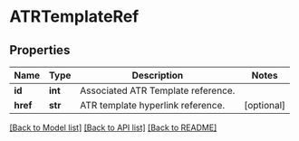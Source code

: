 # ATRTemplateRef

## Properties
Name | Type | Description | Notes
------------ | ------------- | ------------- | -------------
**id** | **int** | Associated ATR Template reference. | 
**href** | **str** | ATR template hyperlink reference. | [optional] 

[[Back to Model list]](../README.md#documentation-for-models) [[Back to API list]](../README.md#documentation-for-api-endpoints) [[Back to README]](../README.md)

